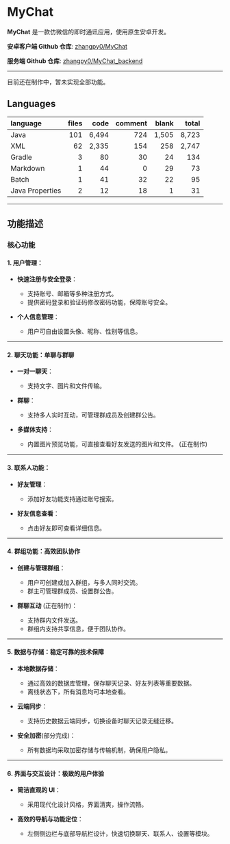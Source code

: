 # MyChat

**MyChat** 是一款仿微信的即时通讯应用，使用原生安卓开发。

**安卓客户端 Github 仓库**: [zhangpy0/MyChat](https://github.com/zhangpy0/MyChat)

**服务端 Github 仓库**: [zhangpy0/MyChat_backend](https://github.com/zhangpy0/MyChat_backend)

---

目前还在制作中，暂未实现全部功能。

## Languages
| language | files | code | comment | blank | total |
| :--- | ---: | ---: | ---: | ---: | ---: |
| Java | 101 | 6,494 | 724 | 1,505 | 8,723 |
| XML | 62 | 2,335 | 154 | 258 | 2,747 |
| Gradle | 3 | 80 | 30 | 24 | 134 |
| Markdown | 1 | 44 | 0 | 29 | 73 |
| Batch | 1 | 41 | 32 | 22 | 95 |
| Java Properties | 2 | 12 | 18 | 1 | 31 |

---

## 功能描述

### 核心功能

#### 1. 用户管理：

- **快速注册与安全登录**：
  - 支持账号、邮箱等多种注册方式。
  - 提供密码登录和验证码修改密码功能，保障账号安全。
  
- **个人信息管理**：
  - 用户可自由设置头像、昵称、性别等信息。

---

#### 2. 聊天功能：单聊与群聊

- **一对一聊天**：
  - 支持文字、图片和文件传输。
  
- **群聊**：
  - 支持多人实时互动，可管理群成员及创建群公告。
  
- **多媒体支持**：
  - 内置图片预览功能，可直接查看好友发送的图片和文件。 (正在制作)

---

#### 3. 联系人功能：

- **好友管理**：
  - 添加好友功能支持通过账号搜索。
  
- **好友信息查看**：
  - 点击好友即可查看详细信息。

---

#### 4. 群组功能：高效团队协作

- **创建与管理群组**：
  - 用户可创建或加入群组，与多人同时交流。
  - 群主可管理群成员、设置群公告。
  
- **群聊互动** (正在制作)：
  - 支持群内文件发送。
  - 群组内支持共享信息，便于团队协作。

---

#### 5. 数据与存储：稳定可靠的技术保障

- **本地数据存储**：
  - 通过高效的数据库管理，保存聊天记录、好友列表等重要数据。
  - 离线状态下，所有消息均可本地查看。
  
- **云端同步**：
  - 支持历史数据云端同步，切换设备时聊天记录无缝迁移。
  
- **安全加密**(部分完成)：
  - 所有数据均采取加密存储与传输机制，确保用户隐私。

---

#### 6. 界面与交互设计：极致的用户体验

- **简洁直观的 UI**：
  - 采用现代化设计风格，界面清爽，操作流畅。
  
- **高效的导航与功能定位**：
  - 左侧侧边栏与底部导航栏设计，快速切换聊天、联系人、设置等模块。